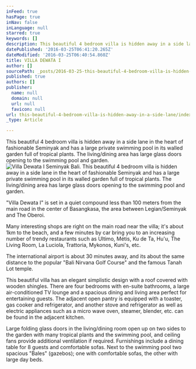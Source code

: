 ```yaml
---
inFeed: true
hasPage: true
inNav: false
inLanguage: null
starred: true
keywords: []
description: This beautiful 4 bedroom villa is hidden away in a side lane in the heart of fashionable Seminyak and has a large private swimming pool in its walled garden full of tropical plants. The living/dining area has large glass doors opening to the swimming pool and garden.
datePublished: '2016-03-25T06:41:20.265Z'
dateModified: '2016-03-25T06:40:54.860Z'
title: VILLA DEWATA I
author: []
sourcePath: _posts/2016-03-25-this-beautiful-4-bedroom-villa-is-hidden-away-in-a-side-lane.md
published: true
authors: []
publisher:
  name: null
  domain: null
  url: null
  favicon: null
url: this-beautiful-4-bedroom-villa-is-hidden-away-in-a-side-lane/index.html
_type: Article

---
```

This beautiful 4 bedroom villa is hidden away in a side lane in the heart of fashionable Seminyak and has a large private swimming pool in its walled garden full of tropical plants. The living/dining area has large glass doors opening to the swimming pool and garden.
![Villa Dewata I Seminyak Bali. This beautiful 4 bedroom villa is hidden away in a side lane in the heart of fashionable Seminyak and has a large private swimming pool in its walled garden full of tropical plants. The living/dining area has large glass doors opening to the swimming pool and garden.](https://s3-us-west-2.amazonaws.com/the-grid-img/p/e7531e134ebc871e0f98b0aa86e056edd791b8b5.jpg)

"Villa Dewata I" is set in a quiet compound less than 100 meters from the main road in the center of Basangkasa, the area between Legian/Seminyak and The Oberoi.

Many interesting shops are right on the main road near the villa; it's about 1km to the beach, and a few minutes by car bring you to an increasing number of trendy restaurants such as Ultimo, Métis, Ku de Ta, Hu'u, The Living Room, La Luciola, Trattoria, Mykonos, Kuni's, etc.

The international airport is about 30 minutes away, and its about the same distance to the popular "Bali Nirvana Golf Course" and the famous Tanah Lot temple.

This beautiful villa has an elegant simplistic design with a roof covered with wooden shingles. There are four bedrooms with en-suite bathrooms, a large air-conditioned TV lounge and a spacious dining and living area perfect for entertaining guests. The adjacent open pantry is equipped with a toaster, gas cooker and refrigerator, and another stove and refrigerator as well as electric appliances such as a micro wave oven, steamer, blender, etc. can be found in the adjacent kitchen.

Large folding glass doors in the living/dining room open up on two sides to the garden with many tropical plants and the swimming pool, and ceiling fans provide additional ventilation if required. Furnishings include a dining table for 8 guests and comfortable sofas. Next to the swimming pool two spacious "Bales" (gazebos); one with comfortable sofas, the other with large day beds.